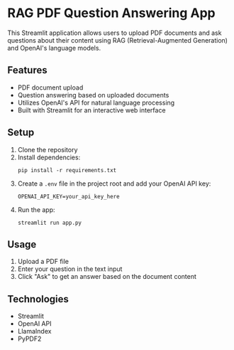 # RAG PDF Question Answering App

This Streamlit application allows users to upload PDF documents and ask questions about their content using RAG (Retrieval-Augmented Generation) and OpenAI's language models.

## Features

- PDF document upload
- Question answering based on uploaded documents
- Utilizes OpenAI's API for natural language processing
- Built with Streamlit for an interactive web interface

## Setup

1. Clone the repository
2. Install dependencies:
   ```
   pip install -r requirements.txt
   ```
3. Create a `.env` file in the project root and add your OpenAI API key:
   ```
   OPENAI_API_KEY=your_api_key_here
   ```
4. Run the app:
   ```
   streamlit run app.py
   ```

## Usage

1. Upload a PDF file
2. Enter your question in the text input
3. Click "Ask" to get an answer based on the document content

## Technologies

- Streamlit
- OpenAI API
- LlamaIndex
- PyPDF2
